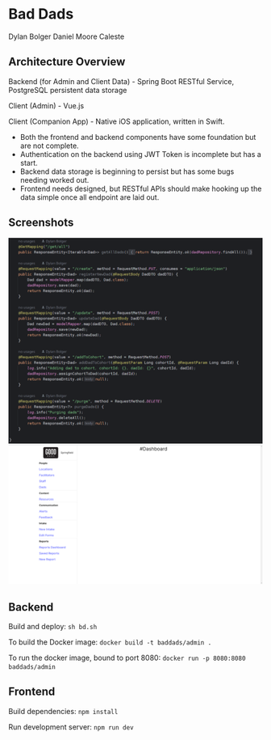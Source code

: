 # Bad Dads
Dylan Bolger
Daniel Moore
Caleste

## Architecture Overview
Backend (for Admin and Client Data) - Spring Boot RESTful Service, PostgreSQL persistent data storage

Client (Admin) - Vue.js

Client (Companion App) - Native iOS application, written in Swift.

 - Both the frontend and backend components have some foundation but are not complete.
 - Authentication on the backend using JWT Token is incomplete but has a start.
 - Backend data storage is beginning to persist but has some bugs needing worked out.
 - Frontend needs designed, but RESTful APIs should make hooking up the data simple once all endpoint are laid out.

## Screenshots
![](screens/2023-11-05-094226_1243x1006_scrot.png)
![](screens/2023-11-05-100842_2560x1395_scrot.png)

## Backend

Build and deploy:
`sh bd.sh`

To build the Docker image:
`docker build -t baddads/admin .`

To run the docker image, bound to port 8080:
`docker run -p 8080:8080 baddads/admin`

## Frontend

Build dependencies:
`npm install`

Run development server:
`npm run dev`